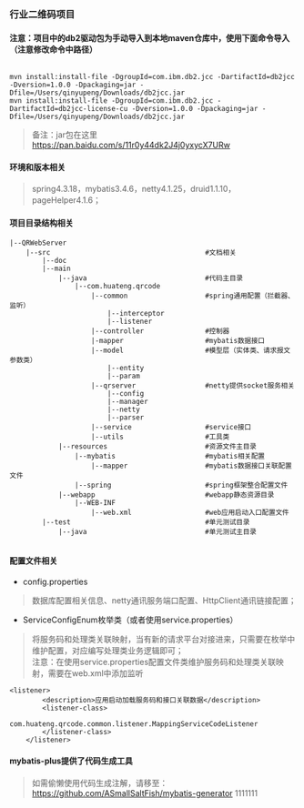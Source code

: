 ### 行业二维码项目

#### 注意：项目中的db2驱动包为手动导入到本地maven仓库中，使用下面命令导入（注意修改命令中路径）
```$xslt

mvn install:install-file -DgroupId=com.ibm.db2.jcc -DartifactId=db2jcc -Dversion=1.0.0 -Dpackaging=jar -Dfile=/Users/qinyupeng/Downloads/db2jcc.jar
mvn install:install-file -DgroupId=com.ibm.db2.jcc -DartifactId=db2jcc-license-cu -Dversion=1.0.0 -Dpackaging=jar -Dfile=/Users/qinyupeng/Downloads/db2jcc.jar
```
> 备注：jar包在这里 
https://pan.baidu.com/s/11r0y44dk2J4j0yxycX7URw


#### 环境和版本相关
> spring4.3.18，mybatis3.4.6，netty4.1.25，druid1.1.10，pageHelper4.1.6；

#### 项目目录结构相关
```$xslt
|--QRWebServer
    |--src                                      #文档相关
        |--doc
        |--main
            |--java                             #代码主目录
                |--com.huateng.qrcode
                    |--common                   #spring通用配置（拦截器、监听）
                        |--interceptor
                        |--listener
                    |--controller               #控制器
                    |-mapper                    #mybatis数据接口
                    |--model                    #模型层（实体类、请求报文参数类）
                        |--entity
                        |--param
                    |--qrserver                 #netty提供socket服务相关
                        |--config               
                        |--manager
                        |--netty
                        |--parser
                    |--service                  #service接口
                    |--utils                    #工具类
            |--resources                        #资源文件主目录
                |--mybatis                      #mybatis相关配置
                    |--mapper                   #mybatis数据接口关联配置文件
                |--spring                       #spring框架整合配置文件
            |--webapp                           #webapp静态资源目录
                |--WEB-INF
                    |--web.xml                  #web应用启动入口配置文件
        |--test                                 #单元测试目录
            |--java                             #单元测试主目录
                
```



#### 配置文件相关
* config.properties
> 数据库配置相关信息、netty通讯服务端口配置、HttpClient通讯链接配置；

* ServiceConfigEnum枚举类（或者使用service.properties）
> 将服务码和处理类关联映射，当有新的请求平台对接进来，只需要在枚举中维护配置，对应编写处理类业务逻辑即可；<br>
> 注意：在使用service.properties配置文件类维护服务码和处理类关联映射，需要在web.xml中添加监听
```$xslt
<listener>
        <description>应用启动加载服务码和接口关联数据</description>
        <listener-class>
            com.huateng.qrcode.common.listener.MappingServiceCodeListener
        </listener-class>
    </listener>
```

#### mybatis-plus提供了代码生成工具
> 如需偷懒使用代码生成注解，请移至：
https://github.com/ASmallSaltFish/mybatis-generator
1111111




